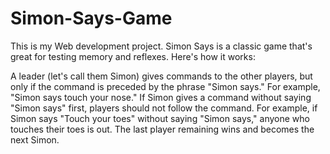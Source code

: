 # Simon-Says-Game
This is my Web development project.
Simon Says is a classic game that's great for testing memory and reflexes. Here's how it works:

A leader (let's call them Simon) gives commands to the other players, but only if the command is preceded by the phrase "Simon says." For example, "Simon says touch your nose."
If Simon gives a command without saying "Simon says" first, players should not follow the command. For example, if Simon says "Touch your toes" without saying "Simon says," anyone who touches their toes is out.
The last player remaining wins and becomes the next Simon.
